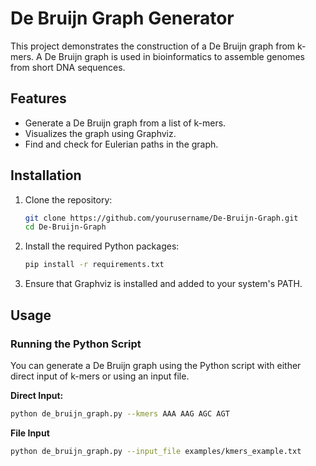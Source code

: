 # De Bruijn Graph Generator

This project demonstrates the construction of a De Bruijn graph from k-mers. 
A De Bruijn graph is used in bioinformatics to assemble genomes from short DNA sequences.

## Features

- Generate a De Bruijn graph from a list of k-mers.
- Visualizes the graph using Graphviz.
- Find and check for Eulerian paths in the graph.

## Installation

1. Clone the repository:
    ```bash
    git clone https://github.com/yourusername/De-Bruijn-Graph.git
    cd De-Bruijn-Graph
    ```

2. Install the required Python packages:
    ```bash
    pip install -r requirements.txt
    ```

3. Ensure that Graphviz is installed and added to your system's PATH.

## Usage

### Running the Python Script

You can generate a De Bruijn graph using the Python script with either direct input of k-mers or using an input file.

**Direct Input:**
```bash
python de_bruijn_graph.py --kmers AAA AAG AGC AGT
```

**File Input**
```bash
python de_bruijn_graph.py --input_file examples/kmers_example.txt
```
